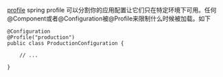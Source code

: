 [profile](https://docs.spring.io/spring-boot/docs/current/reference/html/boot-features-profiles.html)
spring profile 可以分割你的应用配置让它们只在特定环境下可用。任何@Component或者@Configuration被@Profile来限制什么时候被加载。如下

	@Configuration
	@Profile("production")
	public class ProductionConfiguration {

		// ...

	}
